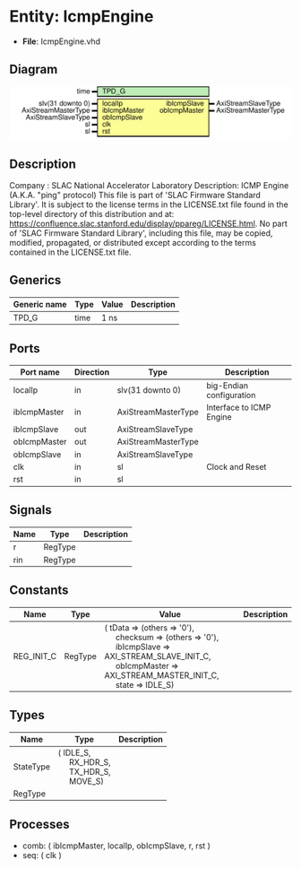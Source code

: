 # Entity: IcmpEngine

- **File**: IcmpEngine.vhd
## Diagram

![Diagram](IcmpEngine.svg "Diagram")
## Description

Company    : SLAC National Accelerator Laboratory
Description: ICMP Engine (A.K.A. "ping" protocol)
This file is part of 'SLAC Firmware Standard Library'.
It is subject to the license terms in the LICENSE.txt file found in the
top-level directory of this distribution and at:
   https://confluence.slac.stanford.edu/display/ppareg/LICENSE.html.
No part of 'SLAC Firmware Standard Library', including this file,
may be copied, modified, propagated, or distributed except according to
the terms contained in the LICENSE.txt file.
## Generics

| Generic name | Type | Value | Description |
| ------------ | ---- | ----- | ----------- |
| TPD_G        | time | 1 ns  |             |
## Ports

| Port name    | Direction | Type                | Description               |
| ------------ | --------- | ------------------- | ------------------------- |
| localIp      | in        | slv(31 downto 0)    |  big-Endian configuration |
| ibIcmpMaster | in        | AxiStreamMasterType | Interface to ICMP Engine  |
| ibIcmpSlave  | out       | AxiStreamSlaveType  |                           |
| obIcmpMaster | out       | AxiStreamMasterType |                           |
| obIcmpSlave  | in        | AxiStreamSlaveType  |                           |
| clk          | in        | sl                  | Clock and Reset           |
| rst          | in        | sl                  |                           |
## Signals

| Name | Type    | Description |
| ---- | ------- | ----------- |
| r    | RegType |             |
| rin  | RegType |             |
## Constants

| Name       | Type    | Value                                                                                                                                                                                                                                                                                                                                                         | Description |
| ---------- | ------- | ------------------------------------------------------------------------------------------------------------------------------------------------------------------------------------------------------------------------------------------------------------------------------------------------------------------------------------------------------------- | ----------- |
| REG_INIT_C | RegType |  (       tData        => (others => '0'),<br><span style="padding-left:20px">       checksum     => (others => '0'),<br><span style="padding-left:20px">       ibIcmpSlave  => AXI_STREAM_SLAVE_INIT_C,<br><span style="padding-left:20px">       obIcmpMaster => AXI_STREAM_MASTER_INIT_C,<br><span style="padding-left:20px">       state        => IDLE_S) |             |
## Types

| Name      | Type                                                                                                                                               | Description |
| --------- | -------------------------------------------------------------------------------------------------------------------------------------------------- | ----------- |
| StateType | ( IDLE_S,<br><span style="padding-left:20px"> RX_HDR_S,<br><span style="padding-left:20px"> TX_HDR_S,<br><span style="padding-left:20px"> MOVE_S)  |             |
| RegType   |                                                                                                                                                    |             |
## Processes
- comb: ( ibIcmpMaster, localIp, obIcmpSlave, r, rst )
- seq: ( clk )
